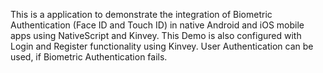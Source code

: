 This is a application to demonstrate the integration of Biometric Authentication (Face ID and Touch ID) in native Android and iOS mobile apps using NativeScript and Kinvey. This Demo is also configured with Login and Register functionality using Kinvey. User Authentication can be used, if Biometric Authentication fails.

